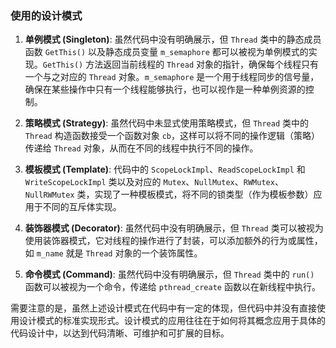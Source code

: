 
### 使用的设计模式

1. **单例模式 (Singleton)**:
   虽然代码中没有明确展示，但 `Thread` 类中的静态成员函数 `GetThis()` 以及静态成员变量 `m_semaphore` 都可以被视为单例模式的实现。`GetThis()` 方法返回当前线程的 `Thread` 对象的指针，确保每个线程只有一个与之对应的 `Thread` 对象。`m_semaphore` 是一个用于线程同步的信号量，确保在某些操作中只有一个线程能够执行，也可以视作是一种单例资源的控制。

2. **策略模式 (Strategy)**:
   虽然代码中未显式使用策略模式，但 `Thread` 类中的 `Thread` 构造函数接受一个函数对象 `cb`，这样可以将不同的操作逻辑（策略）传递给 `Thread` 对象，从而在不同的线程中执行不同的操作。

3. **模板模式 (Template)**:
   代码中的 `ScopeLockImpl`、`ReadScopeLockImpl` 和 `WriteScopeLockImpl` 类以及对应的 `Mutex`、`NullMutex`、`RWMutex`、`NullRWMutex` 类，实现了一种模板模式，将不同的锁类型（作为模板参数）应用于不同的互斥体实现。

4. **装饰器模式 (Decorator)**:
   虽然代码中没有明确展示，但 `Thread` 类可以被视为使用装饰器模式，它对线程的操作进行了封装，可以添加额外的行为或属性，如 `m_name` 就是 `Thread` 对象的一个装饰属性。

5. **命令模式 (Command)**:
   虽然代码中没有明确展示，但 `Thread` 类中的 `run()` 函数可以被视为一个命令，传递给 `pthread_create` 函数以在新线程中执行。

需要注意的是，虽然上述设计模式在代码中有一定的体现，但代码中并没有直接使用设计模式的标准实现形式。设计模式的应用往往在于如何将其概念应用于具体的代码设计中，以达到代码清晰、可维护和可扩展的目标。